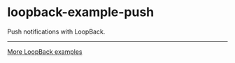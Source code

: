# loopback-example-push

Push notifications with LoopBack.

---

[More LoopBack examples](https://github.com/strongloop/loopback-example)
